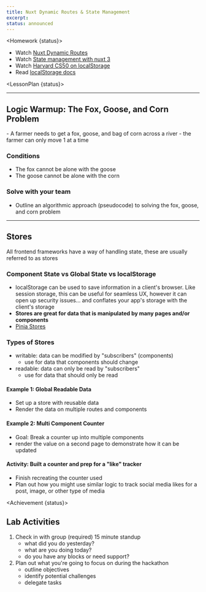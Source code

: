```yaml
---
title: Nuxt Dynamic Routes & State Management
excerpt:
status: announced
---
```


<script>
	import Homework from "$lib/components/Homework.svelte";
	import LessonPlan from "$lib/components/LessonPlan.svelte";
	import Achievement from "$lib/components/Achievement.svelte";
</script>

<Homework {status}>

- Watch [Nuxt Dynamic Routes](https://youtu.be/Opa3hZaZhXo?si=Jl9WiBGKBg2LTmlV)
- Watch [State management with nuxt 3](https://youtu.be/IkpoAKS1s-k?si=Ao4l9GwRYqBkum2K)
- Watch [Harvard CS50 on localStorage](https://youtu.be/x5trGVMKTdY?si=aKdheaXihndlhHW9&t=4887)
- Read [localStorage docs](https://developer.mozilla.org/en-US/docs/Web/API/Window/localStorage)

</Homework>

<LessonPlan {status}>

---

<h2>Logic Warmup: The Fox, Goose, and Corn Problem</h2>
- A farmer needs to get a fox, goose, and bag of corn across a river
- the farmer can only move 1 at a time

### Conditions

- The fox cannot be alone with the goose
- The goose cannot be alone with the corn

### Solve with your team

- Outline an algorithmic approach (pseudocode) to solving the fox, goose, and corn problem

---

<h2>Stores</h2>

All frontend frameworks have a way of handling state, these are usually referred to as stores

### Component State vs Global State vs localStorage

- localStorage can be used to save information in a client's browser. Like session storage, this can be useful for seamless UX, however it can open up security issues... and conflates your app's storage with the client's storage
- **Stores are great for data that is manipulated by many pages and/or components**
- [Pinia Stores](https://pinia.vuejs.org/)

### Types of Stores

- writable: data can be modified by "subscribers" (components)
  - use for data that components should change
- readable: data can only be read by "subscribers"
  - use for data that should only be read

#### Example 1: Global Readable Data

- Set up a store with reusable data
- Render the data on multiple routes and components

#### Example 2: Multi Component Counter

- Goal: Break a counter up into multiple components
- render the value on a second page to demonstrate how it can be updated

#### Activity: Built a counter and prep for a "like" tracker

- Finish recreating the counter used
- Plan out how you might use similar logic to track social media likes for a post, image, or other type of media

</LessonPlan>

<Achievement {status}>

<h2>Lab Activities</h2>

1. Check in with group (required) 15 minute standup
   - what did you do yesterday?
   - what are you doing today?
   - do you have any blocks or need support?
2. Plan out what you're going to focus on during the hackathon
   - outline objectives
   - identify potential challenges
   - delegate tasks

</Achievement>

